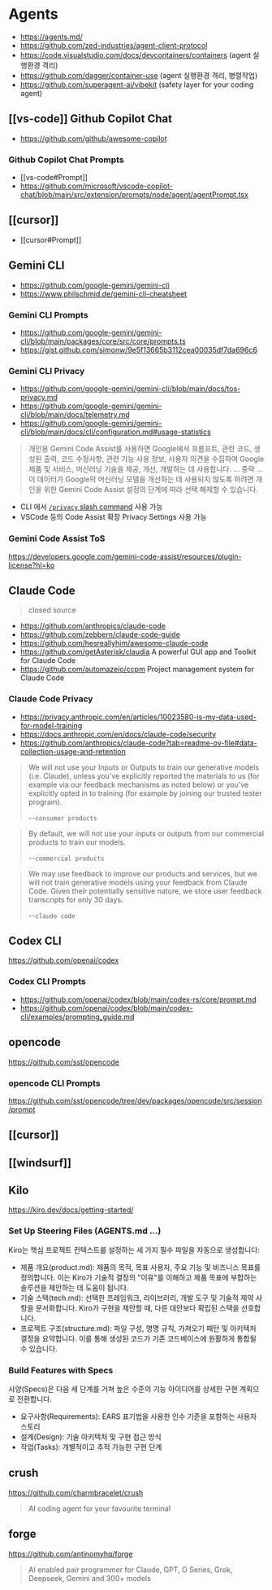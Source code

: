 # Agents

- <https://agents.md/>
- <https://github.com/zed-industries/agent-client-protocol>
- <https://code.visualstudio.com/docs/devcontainers/containers> (agent 실행환경 격리)
- <https://github.com/dagger/container-use> (agent 실행환경 격리, 병렬작업)
- <https://github.com/superagent-ai/vibekit> (safety layer for your coding agent)

## [[vs-code]] Github Copilot Chat

- <https://github.com/github/awesome-copilot>

### Github Copilot Chat Prompts

- [[vs-code#Prompt]]
- <https://github.com/microsoft/vscode-copilot-chat/blob/main/src/extension/prompts/node/agent/agentPrompt.tsx>

## [[cursor]]

- [[cursor#Prompt]]

## Gemini CLI

- <https://github.com/google-gemini/gemini-cli>
- <https://www.philschmid.de/gemini-cli-cheatsheet>

### Gemini CLI Prompts

- <https://github.com/google-gemini/gemini-cli/blob/main/packages/core/src/core/prompts.ts>
- <https://gist.github.com/simonw/9e5f13665b3112cea00035df7da696c6>

### Gemini CLI Privacy

- <https://github.com/google-gemini/gemini-cli/blob/main/docs/tos-privacy.md>
- <https://github.com/google-gemini/gemini-cli/blob/main/docs/telemetry.md>
- <https://github.com/google-gemini/gemini-cli/blob/main/docs/cli/configuration.md#usage-statistics>

> 개인용 Gemini Code Assist를 사용하면 Google에서 프롬프트, 관련 코드, 생성된 출력, 코드 수정사항, 관련 기능 사용 정보, 사용자 의견을 수집하여 Google 제품 및 서비스, 머신러닝 기술을 제공, 개선, 개발하는 데 사용합니다.
> ... 중략 ...
> 이 데이터가 Google의 머신러닝 모델을 개선하는 데 사용되지 않도록 하려면 개인을 위한 Gemini Code Assist 설정의 단계에 따라 선택 해제할 수 있습니다.

- CLI 에서 [`/privacy` slash command](https://github.com/google-gemini/gemini-cli/pull/2059) 사용 가능
- VSCode 등의 Code Assist 확장 Privacy Settings 사용 가능

### Gemini Code Assist ToS

<https://developers.google.com/gemini-code-assist/resources/plugin-license?hl=ko>

## Claude Code

> closed source

- <https://github.com/anthropics/claude-code>
- <https://github.com/zebbern/claude-code-guide>
- <https://github.com/hesreallyhim/awesome-claude-code>
- <https://github.com/getAsterisk/claudia> A powerful GUI app and Toolkit for Claude Code
- <https://github.com/automazeio/ccpm> Project management system for Claude Code

### Claude Code Privacy

- <https://privacy.anthropic.com/en/articles/10023580-is-my-data-used-for-model-training>
- <https://docs.anthropic.com/en/docs/claude-code/security>
- <https://github.com/anthropics/claude-code?tab=readme-ov-file#data-collection-usage-and-retention>

> We will not use your Inputs or Outputs to train our generative models (i.e. Claude), unless you’ve explicitly reported the materials to us (for example via our feedback mechanisms as noted below) or you’ve explicitly opted in to training (for example by joining our trusted tester program).
>
> --`consumer products`

> By default, we will not use your inputs or outputs from our commercial products to train our models.
>
> --`commercial products`

> We may use feedback to improve our products and services, but we will not train generative models using your feedback from Claude Code. Given their potentially sensitive nature, we store user feedback transcripts for only 30 days.
>
> --`claude code`

## Codex CLI

<https://github.com/openai/codex>

### Codex CLI Prompts

- <https://github.com/openai/codex/blob/main/codex-rs/core/prompt.md>
- <https://github.com/openai/codex/blob/main/codex-cli/examples/prompting_guide.md>

## opencode

<https://github.com/sst/opencode>

### opencode CLI Prompts

<https://github.com/sst/opencode/tree/dev/packages/opencode/src/session/prompt>

## [[cursor]]

## [[windsurf]]

## Kilo

<https://kiro.dev/docs/getting-started/>

### Set Up Steering Files (AGENTS.md ...)

Kiro는 핵심 프로젝트 컨텍스트를 설정하는 세 가지 필수 파일을 자동으로 생성합니다:

- 제품 개요(product.md): 제품의 목적, 목표 사용자, 주요 기능 및 비즈니스 목표를 정의합니다. 이는 Kiro가 기술적 결정의 "이유"를 이해하고 제품 목표에 부합하는 솔루션을 제안하는 데 도움이 됩니다.
- 기술 스택(tech.md): 선택한 프레임워크, 라이브러리, 개발 도구 및 기술적 제약 사항을 문서화합니다. Kiro가 구현을 제안할 때, 다른 대안보다 확립된 스택을 선호합니다.
- 프로젝트 구조(structure.md): 파일 구성, 명명 규칙, 가져오기 패턴 및 아키텍처 결정을 요약합니다. 이를 통해 생성된 코드가 기존 코드베이스에 원활하게 통합될 수 있습니다.

### Build Features with Specs

사양(Specs)은 다음 세 단계를 거쳐 높은 수준의 기능 아이디어를 상세한 구현 계획으로 전환합니다.

- 요구사항(Requirements): EARS 표기법을 사용한 인수 기준을 포함하는 사용자 스토리
- 설계(Design): 기술 아키텍처 및 구현 접근 방식
- 작업(Tasks): 개별적이고 추적 가능한 구현 단계

## crush

<https://github.com/charmbracelet/crush>

> AI coding agent for your favourite terminal

## forge

<https://github.com/antinomyhq/forge>

> AI enabled pair programmer for Claude, GPT, O Series, Grok, Deepseek, Gemini and 300+ models
